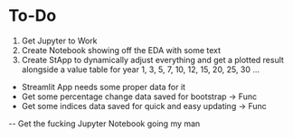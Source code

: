 # To-Do
1. Get Jupyter to Work
2. Create Notebook showing off the EDA with some text
3. Create StApp to dynamically adjust everything and get a plotted result alongside a value table for year 1, 3, 5, 7, 10, 12, 15, 20, 25, 30 ...

- Streamlit App needs some proper data for it
- Get some percentage change data saved for bootstrap -> Func
- Get some indices data saved for quick and easy updating -> Func

-- Get the fucking Jupyter Notebook going my man